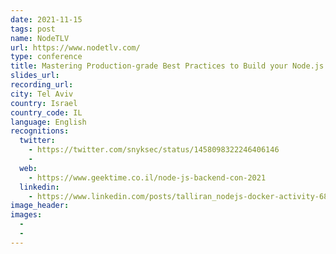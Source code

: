 ```yaml
---
date: 2021-11-15
tags: post
name: NodeTLV
url: https://www.nodetlv.com/
type: conference
title: Mastering Production-grade Best Practices to Build your Node.js Docker Images
slides_url:
recording_url:
city: Tel Aviv
country: Israel
country_code: IL
language: English
recognitions:
  twitter:
    - https://twitter.com/snyksec/status/1458098322246406146
    - 
  web:
    - https://www.geektime.co.il/node-js-backend-con-2021
  linkedin:
    - https://www.linkedin.com/posts/talliran_nodejs-docker-activity-6864188259346460672-FpEY
image_header:
images:
  -
  -
---
```

